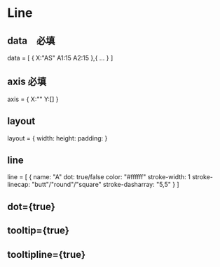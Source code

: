 # Line

## data　必填

data = [
  {
    X:"AS"
    A1:15
    A2:15
  },{
    ...
  }
]

## axis 必填

axis = {
  X:""
  Y:[]
}

## layout

 layout = {
   width:
   height:
   padding:
 }

## line

  line = [
    {
      name: "A"
      dot: true/false
      color: "#ffffff"
      stroke-width: 1
      stroke-linecap: "butt"/"round"/"square"
      stroke-dasharray: "5,5"
    }
  ]

## dot={true}

## tooltip={true}

## tooltipline={true}
